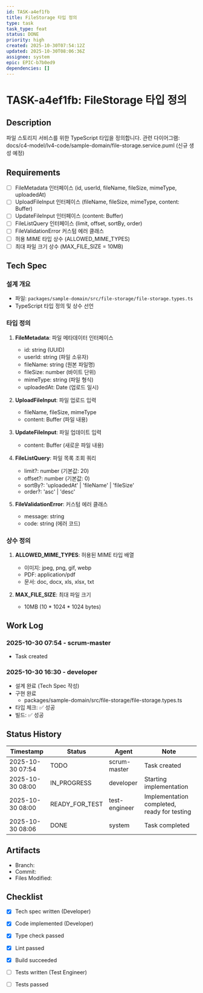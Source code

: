 ```yaml
---
id: TASK-a4ef1fb
title: FileStorage 타입 정의
type: task
task_type: feat
status: DONE
priority: high
created: 2025-10-30T07:54:12Z
updated: 2025-10-30T08:06:36Z
assignee: system
epic: EPIC-b7b0ed9
dependencies: []
---
```


# TASK-a4ef1fb: FileStorage 타입 정의

## Description

파일 스토리지 서비스를 위한 TypeScript 타입을 정의합니다.
관련 다이어그램: docs/c4-model/lv4-code/sample-domain/file-storage.service.puml (신규 생성 예정)

## Requirements

- [ ] FileMetadata 인터페이스 (id, userId, fileName, fileSize, mimeType, uploadedAt)
- [ ] UploadFileInput 인터페이스 (fileName, fileSize, mimeType, content: Buffer)
- [ ] UpdateFileInput 인터페이스 (content: Buffer)
- [ ] FileListQuery 인터페이스 (limit, offset, sortBy, order)
- [ ] FileValidationError 커스텀 에러 클래스
- [ ] 허용 MIME 타입 상수 (ALLOWED_MIME_TYPES)
- [ ] 최대 파일 크기 상수 (MAX_FILE_SIZE = 10MB)

## Tech Spec

### 설계 개요
- 파일: `packages/sample-domain/src/file-storage/file-storage.types.ts`
- TypeScript 타입 정의 및 상수 선언

### 타입 정의
1. **FileMetadata**: 파일 메타데이터 인터페이스
   - id: string (UUID)
   - userId: string (파일 소유자)
   - fileName: string (원본 파일명)
   - fileSize: number (바이트 단위)
   - mimeType: string (파일 형식)
   - uploadedAt: Date (업로드 일시)

2. **UploadFileInput**: 파일 업로드 입력
   - fileName, fileSize, mimeType
   - content: Buffer (파일 내용)

3. **UpdateFileInput**: 파일 업데이트 입력
   - content: Buffer (새로운 파일 내용)

4. **FileListQuery**: 파일 목록 조회 쿼리
   - limit?: number (기본값: 20)
   - offset?: number (기본값: 0)
   - sortBy?: 'uploadedAt' | 'fileName' | 'fileSize'
   - order?: 'asc' | 'desc'

5. **FileValidationError**: 커스텀 에러 클래스
   - message: string
   - code: string (에러 코드)

### 상수 정의
1. **ALLOWED_MIME_TYPES**: 허용된 MIME 타입 배열
   - 이미지: jpeg, png, gif, webp
   - PDF: application/pdf
   - 문서: doc, docx, xls, xlsx, txt

2. **MAX_FILE_SIZE**: 최대 파일 크기
   - 10MB (10 * 1024 * 1024 bytes)

## Work Log

### 2025-10-30 07:54 - scrum-master
- Task created

### 2025-10-30 16:30 - developer
- 설계 완료 (Tech Spec 작성)
- 구현 완료
  - packages/sample-domain/src/file-storage/file-storage.types.ts
- 타입 체크: ✅ 성공
- 빌드: ✅ 성공

## Status History

| Timestamp | Status | Agent | Note |
|-----------|--------|-------|------|
| 2025-10-30 07:54 | TODO | scrum-master | Task created |
| 2025-10-30 08:00 | IN_PROGRESS | developer | Starting implementation |
| 2025-10-30 08:00 | READY_FOR_TEST | test-engineer | Implementation completed, ready for testing |
| 2025-10-30 08:06 | DONE | system | Task completed |

## Artifacts

- Branch:
- Commit:
- Files Modified:

## Checklist

- [x] Tech spec written (Developer)
- [x] Code implemented (Developer)
- [x] Type check passed
- [x] Lint passed
- [x] Build succeeded
- [ ] Tests written (Test Engineer)
- [ ] Tests passed

